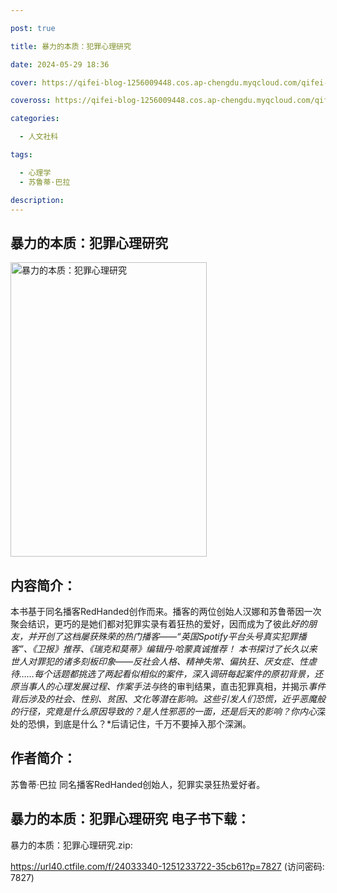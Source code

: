 ```yaml
---

post: true

title: 暴力的本质：犯罪心理研究

date: 2024-05-29 18:36

cover: https://qifei-blog-1256009448.cos.ap-chengdu.myqcloud.com/qifei-blog/6533c808c458853aef7d6005.jpg

coveross: https://qifei-blog-1256009448.cos.ap-chengdu.myqcloud.com/qifei-blog/6533c808c458853aef7d6005.jpg

categories:

  - 人文社科

tags:

  - 心理学
  - 苏鲁蒂·巴拉

description:
---
```


## 暴力的本质：犯罪心理研究
<img alt="暴力的本质：犯罪心理研究 " class="aligncenter loading" data-was-processed="true" decoding="async" fetchpriority="high" height="471" src="https://qifei-blog-1256009448.cos.ap-chengdu.myqcloud.com/qifei-blog/6533c808c458853aef7d6005.jpg" style="cursor: zoom-in;" width="314"/>

## 内容简介：

本书基于同名播客RedHanded创作而来。播客的两位创始人汉娜和苏鲁蒂因一次聚会结识，更巧的是她们都对犯罪实录有着狂热的爱好，因而成为了彼此*好的朋友，并开创了这档屡获殊荣的热门播客——“英国Spotify平台头号真实犯罪播客”、《卫报》推荐、《瑞克和莫蒂》编辑丹·哈蒙真诚推荐！ 本书探讨了长久以来世人对罪犯的诸多刻板印象——反社会人格、精神失常、偏执狂、厌女症、性虐待……每个话题都挑选了两起看似相似的案件，深入调研每起案件的原初背景，还原当事人的心理发展过程、作案手法与*终的审判结果，直击犯罪真相，并揭示*事件背后涉及的社会、性别、贫困、文化等潜在影响。这些引发人们恐慌，近乎恶魔般的行径，究竟是什么原因导致的？是人性邪恶的一面，还是后天的影响？你内心*深处的恐惧，到底是什么？*后请记住，千万不要掉入那个深渊。

## 作者简介：

苏鲁蒂·巴拉 同名播客RedHanded创始人，犯罪实录狂热爱好者。

## 暴力的本质：犯罪心理研究 电子书下载：

暴力的本质：犯罪心理研究.zip: 

https://url40.ctfile.com/f/24033340-1251233722-35cb61?p=7827 (访问密码: 7827)
